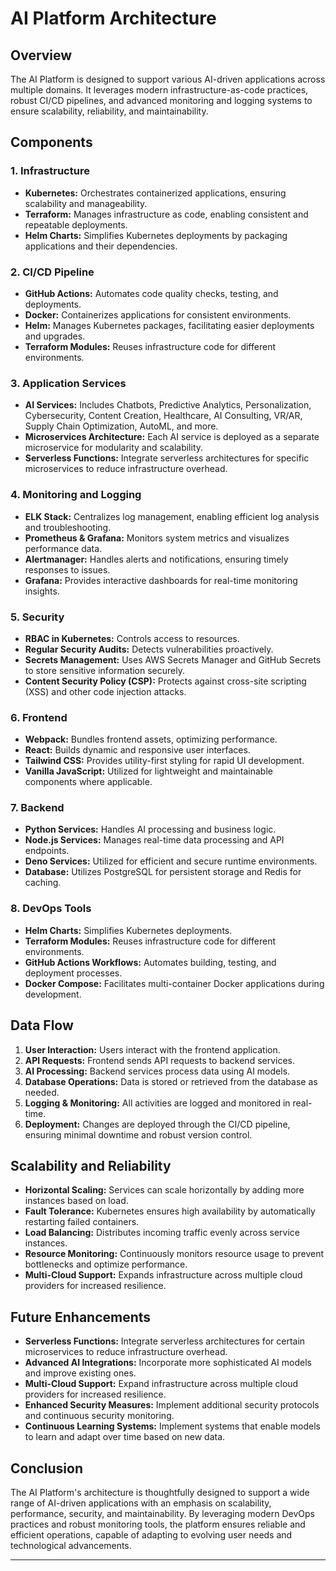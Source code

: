 # AI Platform Architecture

## Overview

The AI Platform is designed to support various AI-driven applications across
multiple domains. It leverages modern infrastructure-as-code practices, robust
CI/CD pipelines, and advanced monitoring and logging systems to ensure
scalability, reliability, and maintainability.

## Components

### 1. **Infrastructure**

- **Kubernetes:** Orchestrates containerized applications, ensuring scalability
  and manageability.
- **Terraform:** Manages infrastructure as code, enabling consistent and
  repeatable deployments.
- **Helm Charts:** Simplifies Kubernetes deployments by packaging applications
  and their dependencies.

### 2. **CI/CD Pipeline**

- **GitHub Actions:** Automates code quality checks, testing, and deployments.
- **Docker:** Containerizes applications for consistent environments.
- **Helm:** Manages Kubernetes packages, facilitating easier deployments and
  upgrades.
- **Terraform Modules:** Reuses infrastructure code for different environments.

### 3. **Application Services**

- **AI Services:** Includes Chatbots, Predictive Analytics, Personalization,
  Cybersecurity, Content Creation, Healthcare, AI Consulting, VR/AR, Supply
  Chain Optimization, AutoML, and more.
- **Microservices Architecture:** Each AI service is deployed as a separate
  microservice for modularity and scalability.
- **Serverless Functions:** Integrate serverless architectures for specific
  microservices to reduce infrastructure overhead.

### 4. **Monitoring and Logging**

- **ELK Stack:** Centralizes log management, enabling efficient log analysis and
  troubleshooting.
- **Prometheus & Grafana:** Monitors system metrics and visualizes performance
  data.
- **Alertmanager:** Handles alerts and notifications, ensuring timely responses
  to issues.
- **Grafana:** Provides interactive dashboards for real-time monitoring
  insights.

### 5. **Security**

- **RBAC in Kubernetes:** Controls access to resources.
- **Regular Security Audits:** Detects vulnerabilities proactively.
- **Secrets Management:** Uses AWS Secrets Manager and GitHub Secrets to store
  sensitive information securely.
- **Content Security Policy (CSP):** Protects against cross-site scripting (XSS)
  and other code injection attacks.

### 6. **Frontend**

- **Webpack:** Bundles frontend assets, optimizing performance.
- **React:** Builds dynamic and responsive user interfaces.
- **Tailwind CSS:** Provides utility-first styling for rapid UI development.
- **Vanilla JavaScript:** Utilized for lightweight and maintainable components
  where applicable.

### 7. **Backend**

- **Python Services:** Handles AI processing and business logic.
- **Node.js Services:** Manages real-time data processing and API endpoints.
- **Deno Services:** Utilized for efficient and secure runtime environments.
- **Database:** Utilizes PostgreSQL for persistent storage and Redis for
  caching.

### 8. **DevOps Tools**

- **Helm Charts:** Simplifies Kubernetes deployments.
- **Terraform Modules:** Reuses infrastructure code for different environments.
- **GitHub Actions Workflows:** Automates building, testing, and deployment
  processes.
- **Docker Compose:** Facilitates multi-container Docker applications during
  development.

## Data Flow

1. **User Interaction:** Users interact with the frontend application.
2. **API Requests:** Frontend sends API requests to backend services.
3. **AI Processing:** Backend services process data using AI models.
4. **Database Operations:** Data is stored or retrieved from the database as
   needed.
5. **Logging & Monitoring:** All activities are logged and monitored in
   real-time.
6. **Deployment:** Changes are deployed through the CI/CD pipeline, ensuring
   minimal downtime and robust version control.

## Scalability and Reliability

- **Horizontal Scaling:** Services can scale horizontally by adding more
  instances based on load.
- **Fault Tolerance:** Kubernetes ensures high availability by automatically
  restarting failed containers.
- **Load Balancing:** Distributes incoming traffic evenly across service
  instances.
- **Resource Monitoring:** Continuously monitors resource usage to prevent
  bottlenecks and optimize performance.
- **Multi-Cloud Support:** Expands infrastructure across multiple cloud
  providers for increased resilience.

## Future Enhancements

- **Serverless Functions:** Integrate serverless architectures for certain
  microservices to reduce infrastructure overhead.
- **Advanced AI Integrations:** Incorporate more sophisticated AI models and
  improve existing ones.
- **Multi-Cloud Support:** Expand infrastructure across multiple cloud providers
  for increased resilience.
- **Enhanced Security Measures:** Implement additional security protocols and
  continuous security monitoring.
- **Continuous Learning Systems:** Implement systems that enable models to learn
  and adapt over time based on new data.

## Conclusion

The AI Platform's architecture is thoughtfully designed to support a wide range
of AI-driven applications with an emphasis on scalability, performance,
security, and maintainability. By leveraging modern DevOps practices and robust
monitoring tools, the platform ensures reliable and efficient operations,
capable of adapting to evolving user needs and technological advancements.

---
